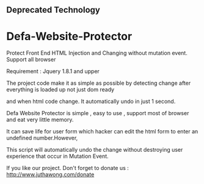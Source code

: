 ## Deprecated Technology


# Defa-Website-Protector
Protect Front End HTML Injection and Changing without mutation event. Support all browser

Requirement : Jquery 1.8.1 and upper

The project code make it as simple as possible by detecting change after everything is loaded up not just dom ready

and when html code change. It automatically undo in just 1 second.

Defa Website Protector is simple , easy to use , support most of browser and eat very little memory.

It can save life for user form which hacker can edit the html form to enter an undefined number.However,

This script will automatically undo the change without destroying user experience that occur in Mutation Event.


If you like our project. Don't forget to donate us : http://www.juthawong.com/donate
